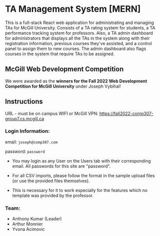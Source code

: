 # TA Management System [MERN]
This is a full-stack React web application for administrating and managing TAs for McGill University. Consists of a TA rating system for students, a TA performance tracking system for professors. Also, a TA admin dashboard for administrators that displays all the TAs in the system along with their registration information, previous courses they've assisted, and a control panel to assign them to new courses. The admin dashboard also flags courses in the system that require TAs to be assigned.

## McGill Web Development Competition
We were awarded as the **winners for the Fall 2022 Web Development Competition for McGill University** under Joseph Vybihal!

## Instructions
URL - must be on campus WIFI or McGill VPN:
	https://fall2022-comp307-group7.cs.mcgill.ca

### Login Information:
email: `joseph@comp307.com`

password: `password`

- You may login as any User on the Users tab with their corresponding email. All passwords for this site are "password".

- For all CSV imports, please follow the format in the sample upload files (or use the provided files themselves). 
- This is necessary for it to work especially for the features which no template was provided by the professor.

### **Team:**
- Anthony Kumar (Leader)
- Arthur Monnier 	
- Yvona Acimovic
